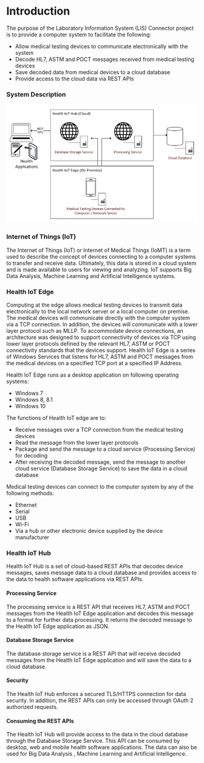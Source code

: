 # Introduction

The purpose of the Laboratory Information System \(LIS\) Connector project is to provide a computer system to facilitate the following:

* Allow medical testing devices to communicate electronically with the system
* Decode HL7, ASTM and POCT messages received from medical testing devices
* Save decoded data from medical devices to a cloud database
* Provide access to the cloud data via REST APIs

### System Description

![](.gitbook/assets/system.PNG)

### Internet of Things \(IoT\)

The Internet of Things \(IoT\) or Internet of Medical Things \(IoMT\) is a term used to describe the concept of devices connecting to a computer systems to transfer and receive data. Ultimately, this data is stored in a cloud system and is made available to users for viewing and analyzing. IoT supports Big Data Analysis, Machine Learning and Artificial Intelligence systems.

### Health IoT Edge

Computing at the edge allows medical testing devices to transmit data electronically to the local network server or a local computer on premise. The medical devices will communicate directly with the computer system via a TCP connection. In addition, the devices will communicate with a lower layer protocol such as MLLP. To accommodate device connections, an architecture was designed to support connectivity of devices via TCP using lower layer protocols defined by the relevant HL7, ASTM or POCT connectivity standards that the devices support. Health IoT Edge is a series of Windows Services that listens for HL7, ASTM and POCT messages from the medical devices on a specified TCP port at a specified IP Address.

 Health IoT Edge runs as a desktop application on following operating systems:

* Windows 7
* Windows 8, 8.1
* Windows 10

The functions of Health IoT edge are to:

* Receive messages over a TCP connection from the medical testing devices
* Read the message from the lower layer protocols
* Package and send the message to a cloud service \(Processing Service\) for decoding
* After receiving the decoded message, send the message to another cloud service \(Database Storage Service\) to save the data in a cloud database

Medical testing devices can connect to the computer system by any of the following methods:

* Ethernet
* Serial
* USB
* Wi-Fi
* Via a hub or other electronic device supplied by the device manufacturer

### **Health IoT Hub**

Health IoT Hub is a set of cloud-based REST APIs that decodes device messages, saves message data to a cloud database and provides access to the data to health software applications via REST APIs.

#### **Processing Service**

The processing service is a REST API that receives HL7, ASTM and POCT messages from the Health IoT Edge application and decodes this message to a format for further data processing. It returns the decoded message to the Health IoT Edge application as JSON.

#### **Database Storage Service**

The database storage service is a REST API that will receive decoded messages from the Health IoT Edge application and will save the data to a cloud database.

#### Security

The Health IoT Hub enforces a secured TLS/HTTPS connection for data security. In addition, the REST APIs can only be accessed through OAuth 2 authorized requests.

#### Consuming the REST APIs

The Health IoT Hub will provide access to the data in the cloud database through the Database Storage Service. This API can be consumed by desktop, web and mobile health software applications. The data can also be used for Big Data Analysis , Machine Learning and Artificial Intelligence.



